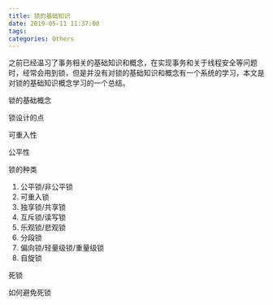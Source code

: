 ```yaml
---
title: 锁的基础知识
date: 2019-05-11 11:37:00
tags:
categories: Others
---
```


之前已经温习了事务相关的基础知识和概念，在实现事务和关于线程安全等问题时，经常会用到锁，但是并没有对锁的基础知识和概念有一个系统的学习，本文是对锁的基础知识概念学习的一个总结。

<!-- more -->
锁的基础概念

锁设计的点

可重入性

公平性

锁的种类

1. 公平锁/非公平锁
2. 可重入锁
3. 独享锁/共享锁
4. 互斥锁/读写锁
5. 乐观锁/悲观锁
6. 分段锁
7. 偏向锁/轻量级锁/重量级锁
8. 自旋锁

死锁

如何避免死锁

